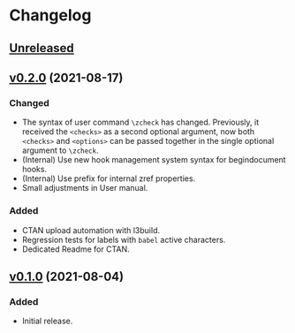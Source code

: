 # Changelog

## [Unreleased](https://github.com/gusbrs/zref-check/compare/v0.2.0...HEAD)

## [v0.2.0](https://github.com/gusbrs/zref-check/compare/v0.1.0...v0.2.0) (2021-08-17)

### Changed
- The syntax of user command `\zcheck` has changed.  Previously, it received
  the `<checks>` as a second optional argument, now both `<checks>` and
  `<options>` can be passed together in the single optional argument to
  `\zcheck`.
- (Internal) Use new hook management system syntax for begindocument hooks.
- (Internal) Use prefix for internal zref properties.
- Small adjustments in User manual.

### Added
- CTAN upload automation with l3build.
- Regression tests for labels with `babel` active characters.
- Dedicated Readme for CTAN.

## [v0.1.0](https://github.com/gusbrs/zref-check/releases/tag/v0.1.0) (2021-08-04)

### Added
- Initial release.
